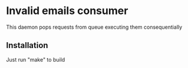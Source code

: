 Invalid emails consumer
=================================

This daemon pops requests from queue executing them consequentially

Installation
-----------------------
Just run "make" to build
